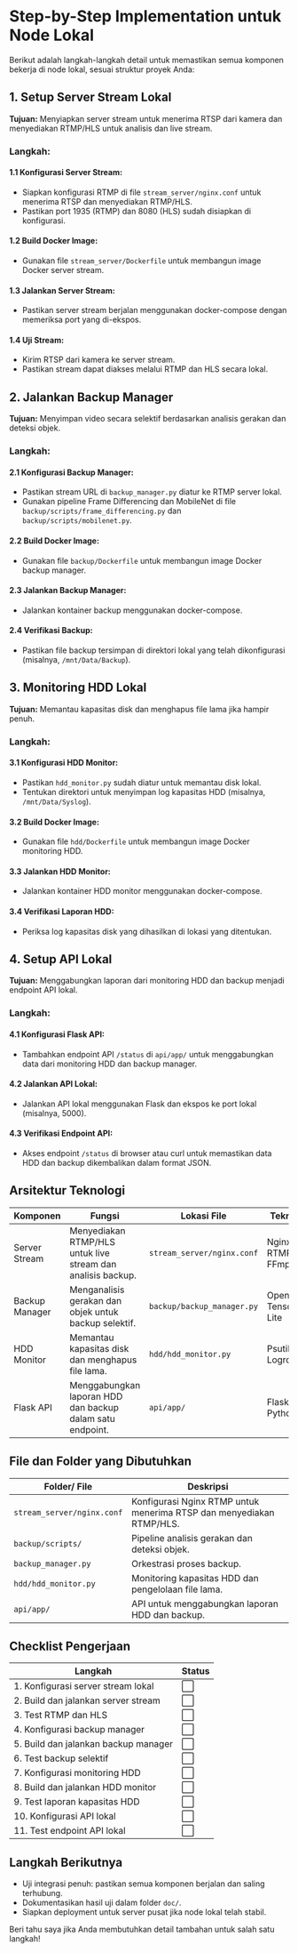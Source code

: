 # Step-by-Step Implementation untuk Node Lokal

Berikut adalah langkah-langkah detail untuk memastikan semua komponen bekerja di node lokal, sesuai struktur proyek Anda:

## 1. Setup Server Stream Lokal

**Tujuan:** Menyiapkan server stream untuk menerima RTSP dari kamera dan menyediakan RTMP/HLS untuk analisis dan live stream.

### Langkah:

#### 1.1 Konfigurasi Server Stream:
- Siapkan konfigurasi RTMP di file `stream_server/nginx.conf` untuk menerima RTSP dan menyediakan RTMP/HLS.
- Pastikan port 1935 (RTMP) dan 8080 (HLS) sudah disiapkan di konfigurasi.

#### 1.2 Build Docker Image:
- Gunakan file `stream_server/Dockerfile` untuk membangun image Docker server stream.

#### 1.3 Jalankan Server Stream:
- Pastikan server stream berjalan menggunakan docker-compose dengan memeriksa port yang di-ekspos.

#### 1.4 Uji Stream:
- Kirim RTSP dari kamera ke server stream.
- Pastikan stream dapat diakses melalui RTMP dan HLS secara lokal.

## 2. Jalankan Backup Manager

**Tujuan:** Menyimpan video secara selektif berdasarkan analisis gerakan dan deteksi objek.

### Langkah:

#### 2.1 Konfigurasi Backup Manager:
- Pastikan stream URL di `backup_manager.py` diatur ke RTMP server lokal.
- Gunakan pipeline Frame Differencing dan MobileNet di file `backup/scripts/frame_differencing.py` dan `backup/scripts/mobilenet.py`.

#### 2.2 Build Docker Image:
- Gunakan file `backup/Dockerfile` untuk membangun image Docker backup manager.

#### 2.3 Jalankan Backup Manager:
- Jalankan kontainer backup menggunakan docker-compose.

#### 2.4 Verifikasi Backup:
- Pastikan file backup tersimpan di direktori lokal yang telah dikonfigurasi (misalnya, `/mnt/Data/Backup`).

## 3. Monitoring HDD Lokal

**Tujuan:** Memantau kapasitas disk dan menghapus file lama jika hampir penuh.

### Langkah:

#### 3.1 Konfigurasi HDD Monitor:
- Pastikan `hdd_monitor.py` sudah diatur untuk memantau disk lokal.
- Tentukan direktori untuk menyimpan log kapasitas HDD (misalnya, `/mnt/Data/Syslog`).

#### 3.2 Build Docker Image:
- Gunakan file `hdd/Dockerfile` untuk membangun image Docker monitoring HDD.

#### 3.3 Jalankan HDD Monitor:
- Jalankan kontainer HDD monitor menggunakan docker-compose.

#### 3.4 Verifikasi Laporan HDD:
- Periksa log kapasitas disk yang dihasilkan di lokasi yang ditentukan.

## 4. Setup API Lokal

**Tujuan:** Menggabungkan laporan dari monitoring HDD dan backup menjadi endpoint API lokal.

### Langkah:

#### 4.1 Konfigurasi Flask API:
- Tambahkan endpoint API `/status` di `api/app/` untuk menggabungkan data dari monitoring HDD dan backup manager.

#### 4.2 Jalankan API Lokal:
- Jalankan API lokal menggunakan Flask dan ekspos ke port lokal (misalnya, 5000).

#### 4.3 Verifikasi Endpoint API:
- Akses endpoint `/status` di browser atau curl untuk memastikan data HDD dan backup dikembalikan dalam format JSON.

## Arsitektur Teknologi

| Komponen       | Fungsi                                               | Lokasi File                  | Teknologi                  |
|----------------|------------------------------------------------------|------------------------------|----------------------------|
| Server Stream  | Menyediakan RTMP/HLS untuk live stream dan analisis backup. | `stream_server/nginx.conf`   | Nginx RTMP, FFmpeg         |
| Backup Manager | Menganalisis gerakan dan objek untuk backup selektif. | `backup/backup_manager.py`   | OpenCV, TensorFlow Lite    |
| HDD Monitor    | Memantau kapasitas disk dan menghapus file lama.     | `hdd/hdd_monitor.py`         | Psutil, Logrotate          |
| Flask API      | Menggabungkan laporan HDD dan backup dalam satu endpoint. | `api/app/`                   | Flask, Python              |

## File dan Folder yang Dibutuhkan

| Folder/ File                  | Deskripsi                                                   |
|-------------------------------|-------------------------------------------------------------|
| `stream_server/nginx.conf`    | Konfigurasi Nginx RTMP untuk menerima RTSP dan menyediakan RTMP/HLS. |
| `backup/scripts/`             | Pipeline analisis gerakan dan deteksi objek.                |
| `backup_manager.py`           | Orkestrasi proses backup.                                   |
| `hdd/hdd_monitor.py`          | Monitoring kapasitas HDD dan pengelolaan file lama.         |
| `api/app/`                    | API untuk menggabungkan laporan HDD dan backup.             |

## Checklist Pengerjaan

| Langkah                              | Status |
|--------------------------------------|--------|
| 1. Konfigurasi server stream lokal   | ⬜      |
| 2. Build dan jalankan server stream  | ⬜      |
| 3. Test RTMP dan HLS                 | ⬜      |
| 4. Konfigurasi backup manager        | ⬜      |
| 5. Build dan jalankan backup manager | ⬜      |
| 6. Test backup selektif              | ⬜      |
| 7. Konfigurasi monitoring HDD        | ⬜      |
| 8. Build dan jalankan HDD monitor    | ⬜      |
| 9. Test laporan kapasitas HDD        | ⬜      |
| 10. Konfigurasi API lokal            | ⬜      |
| 11. Test endpoint API lokal          | ⬜      |

## Langkah Berikutnya

- Uji integrasi penuh: pastikan semua komponen berjalan dan saling terhubung.
- Dokumentasikan hasil uji dalam folder `doc/`.
- Siapkan deployment untuk server pusat jika node lokal telah stabil.

Beri tahu saya jika Anda membutuhkan detail tambahan untuk salah satu langkah!